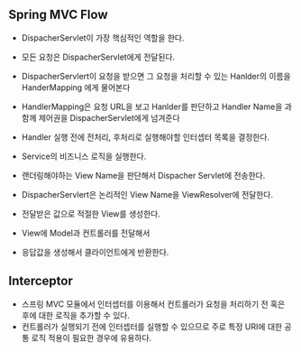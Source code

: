 ## Spring MVC Flow
* DispacherServlet이 가장 핵심적인 역할을 한다.

* 모든 요청은 DispacherServlet에게 전달된다.
* DispacherServlert이 요청을 받으면 그 요청을 처리할 수 있는 Hanlder의 이름을 HanderMapping 에게 물어본다
* HandlerMapping은 요청 URL을 보고 Hanlder를 판단하고 Handler Name을 과 함께 제어권을 DispacherServlet에게 넘겨준다
* Handler 실행 전에 전처리, 후처리로 실행해야할 인터셉터 목록을 결정한다.
* Service의 비즈니스 로직을 실행한다.
* 랜더링해야하는 View Name을 판단해서 Dispacher Servlet에 전송한다.
* DispacherServlert은 논리적인 View Name을 ViewResolver에 전달한다.
* 전달받은 값으로 적절한 View를 생성한다.
* View에 Model과 컨트롤러를 전달해서
* 응답값을 생성해서 클라이언트에게 반환한다.

## Interceptor
* 스프링 MVC 모듈에서 인터셉터를 이용해서 컨트롤러가 요청을 처리하기 전 혹은 후에 대한 로직을 추가할 수 있다. 
* 컨트롤러가 실행되기 전에 인터셉터를 실행할 수 있으므로 주로 특정 URI에 대한 공통 로직 적용이 필요한 경우에 유용하다.